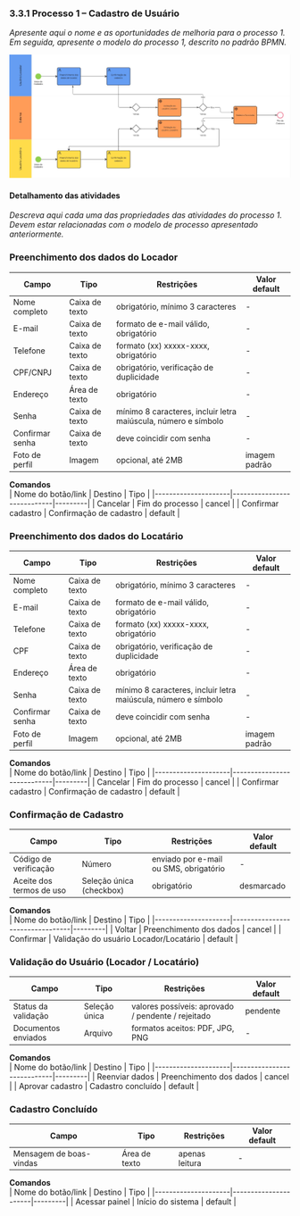 ### 3.3.1 Processo 1 – Cadastro de Usuário

_Apresente aqui o nome e as oportunidades de melhoria para o processo 1. 
Em seguida, apresente o modelo do processo 1, descrito no padrão BPMN._

![Modelo BPMN do PROCESSO 1 - Cadastro de Usuário](../images/processo_1_cadastro_usuario.jpg "Cadastro de Usuário")

#### Detalhamento das atividades

_Descreva aqui cada uma das propriedades das atividades do processo 1. 
Devem estar relacionadas com o modelo de processo apresentado anteriormente._

### **Preenchimento dos dados do Locador**

| Campo            | Tipo         | Restrições                                                | Valor default   |
|------------------|-------------|-----------------------------------------------------------|-----------------|
| Nome completo    | Caixa de texto | obrigatório, mínimo 3 caracteres                          | -               |
| E-mail           | Caixa de texto | formato de e-mail válido, obrigatório                     | -               |
| Telefone         | Caixa de texto | formato (xx) xxxxx-xxxx, obrigatório                      | -               |
| CPF/CNPJ         | Caixa de texto | obrigatório, verificação de duplicidade                   | -               |
| Endereço         | Área de texto  | obrigatório                                               | -               |
| Senha            | Caixa de texto | mínimo 8 caracteres, incluir letra maiúscula, número e símbolo | -         |
| Confirmar senha  | Caixa de texto | deve coincidir com senha                                  | -               |
| Foto de perfil   | Imagem         | opcional, até 2MB                                         | imagem padrão   |

**Comandos**  
| Nome do botão/link | Destino                    | Tipo    |
|---------------------|----------------------------|---------|
| Cancelar           | Fim do processo            | cancel  |
| Confirmar cadastro | Confirmação de cadastro    | default |


### **Preenchimento dos dados do Locatário**

| Campo            | Tipo         | Restrições                                                | Valor default   |
|------------------|-------------|-----------------------------------------------------------|-----------------|
| Nome completo    | Caixa de texto | obrigatório, mínimo 3 caracteres                          | -               |
| E-mail           | Caixa de texto | formato de e-mail válido, obrigatório                     | -               |
| Telefone         | Caixa de texto | formato (xx) xxxxx-xxxx, obrigatório                      | -               |
| CPF              | Caixa de texto | obrigatório, verificação de duplicidade                   | -               |
| Endereço         | Área de texto  | obrigatório                                               | -               |
| Senha            | Caixa de texto | mínimo 8 caracteres, incluir letra maiúscula, número e símbolo | -         |
| Confirmar senha  | Caixa de texto | deve coincidir com senha                                  | -               |
| Foto de perfil   | Imagem         | opcional, até 2MB                                         | imagem padrão   |

**Comandos**  
| Nome do botão/link | Destino                    | Tipo    |
|---------------------|----------------------------|---------|
| Cancelar           | Fim do processo            | cancel  |
| Confirmar cadastro | Confirmação de cadastro    | default |


### **Confirmação de Cadastro**
| Campo              | Tipo        | Restrições                                      | Valor default |
|--------------------|-------------|-------------------------------------------------|---------------|
| Código de verificação | Número    | enviado por e-mail ou SMS, obrigatório          | -             |
| Aceite dos termos de uso | Seleção única (checkbox) | obrigatório                       | desmarcado    |

**Comandos**  
| Nome do botão/link | Destino                         | Tipo    |
|---------------------|---------------------------------|---------|
| Voltar             | Preenchimento dos dados         | cancel  |
| Confirmar          | Validação do usuário Locador/Locatário | default |

### **Validação do Usuário (Locador / Locatário)**
| Campo              | Tipo             | Restrições                                    | Valor default |
|--------------------|------------------|-----------------------------------------------|---------------|
| Status da validação | Seleção única   | valores possíveis: aprovado / pendente / rejeitado | pendente   |
| Documentos enviados | Arquivo         | formatos aceitos: PDF, JPG, PNG               | -             |

**Comandos**  
| Nome do botão/link | Destino                    | Tipo    |
|---------------------|----------------------------|---------|
| Reenviar dados     | Preenchimento dos dados    | cancel  |
| Aprovar cadastro   | Cadastro concluído         | default |

### **Cadastro Concluído**
| Campo                 | Tipo        | Restrições            | Valor default       |
|-----------------------|-------------|-----------------------|---------------------|
| Mensagem de boas-vindas | Área de texto | apenas leitura       | -                   |

**Comandos**  
| Nome do botão/link | Destino              | Tipo    |
|---------------------|----------------------|---------|
| Acessar painel     | Início do sistema    | default |

